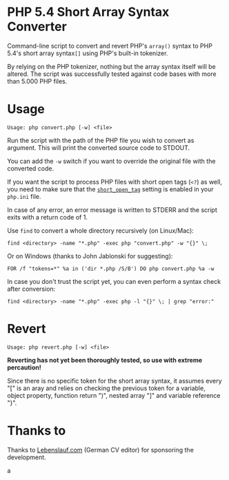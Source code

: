 PHP 5.4 Short Array Syntax Converter
================================

Command-line script to convert and revert PHP's `array()` syntax to PHP 5.4's short array syntax`[]` using PHP's built-in tokenizer.

By relying on the PHP tokenizer, nothing but the array syntax itself will be altered. The script was successfully tested against code bases with more than 5.000 PHP files.


Usage
================================

    Usage: php convert.php [-w] <file>

    
Run the script with the path of the PHP file you wish to convert as argument. This will print the converted source code to STDOUT. 
    
You can add the `-w` switch if you want to override the original file with the converted code.

If you want the script to process PHP files with short open tags (`<?`) as well, you need to make sure that the [`short_open_tag`](http://php.net/manual/ini.core.php#ini.short-open-tag) setting is enabled in your `php.ini` file.
    
In case of any error, an error message is written to STDERR and the script exits with a return code of 1.

Use `find` to convert a whole directory recursively (on Linux/Mac):

    find <directory> -name "*.php" -exec php "convert.php" -w "{}" \;

Or on Windows (thanks to John Jablonski for suggesting):

    FOR /f "tokens=*" %a in ('dir *.php /S/B') DO php convert.php %a -w
    
In case you don't trust the script yet, you can even perform a syntax check after conversion:

    find <directory> -name "*.php" -exec php -l "{}" \; | grep "error:"


Revert
================================

    Usage: php revert.php [-w] <file>

**Reverting has not yet been thoroughly tested, so use with extreme percaution!**

Since there is no specific token for the short array syntax, it assumes every "[" is an aray and relies on checking the previous token for a variable, object property, function return ")", nested array "]" and variable reference "}".


Thanks to
================================
Thanks to [Lebenslauf.com](https://lebenslauf.com) (German CV editor) for sponsoring the development.


a
